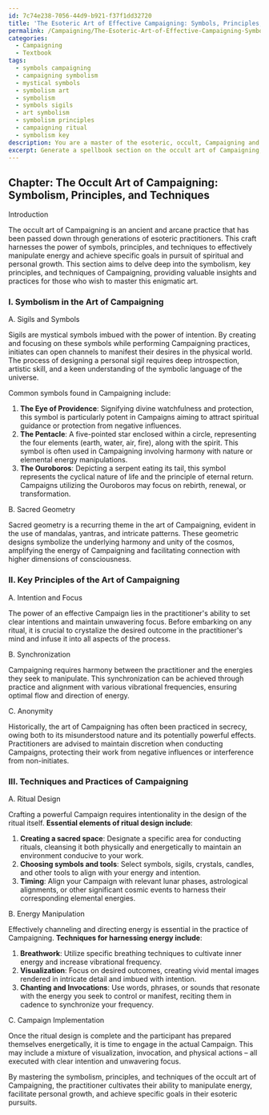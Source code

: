 ```yaml
---
id: 7c74e238-7056-44d9-b921-f37f1dd32720
title: 'The Esoteric Art of Effective Campaigning: Symbols, Principles, and Techniques'
permalink: /Campaigning/The-Esoteric-Art-of-Effective-Campaigning-Symbols-Principles-and-Techniques/
categories:
  - Campaigning
  - Textbook
tags:
  - symbols campaigning
  - campaigning symbolism
  - mystical symbols
  - symbolism art
  - symbolism
  - symbols sigils
  - art symbolism
  - symbolism principles
  - campaigning ritual
  - symbolism key
description: You are a master of the esoteric, occult, Campaigning and education, you have written many textbooks on the subject in ways that provide students with rich and deep understanding of the subject. You are being asked to write textbook-like sections on a topic and you do it with full context, explainability, and reliability in accuracy to the true facts of the topic at hand, in a textbook style that a student would easily be able to learn from, in a rich, engaging, and contextual way. Always include relevant context (such as formulas and history), related concepts, and in a way that someone can gain deep insights from.
excerpt: Generate a spellbook section on the occult art of Campaigning, focusing on its symbolism, key principles, and techniques that initiates can learn from to grasp a deeper understanding of this arcane craft. Provide specific practices and rituals for those looking to harness the power of Campaigning to manipulate energy and achieve specific goals in their esoteric pursuits.
---
```

## Chapter: The Occult Art of Campaigning: Symbolism, Principles, and Techniques

Introduction

The occult art of Campaigning is an ancient and arcane practice that has been passed down through generations of esoteric practitioners. This craft harnesses the power of symbols, principles, and techniques to effectively manipulate energy and achieve specific goals in pursuit of spiritual and personal growth. This section aims to delve deep into the symbolism, key principles, and techniques of Campaigning, providing valuable insights and practices for those who wish to master this enigmatic art.

### I. Symbolism in the Art of Campaigning

A. Sigils and Symbols

Sigils are mystical symbols imbued with the power of intention. By creating and focusing on these symbols while performing Campaigning practices, initiates can open channels to manifest their desires in the physical world. The process of designing a personal sigil requires deep introspection, artistic skill, and a keen understanding of the symbolic language of the universe.

Common symbols found in Campaigning include:

1. **The Eye of Providence**: Signifying divine watchfulness and protection, this symbol is particularly potent in Campaigns aiming to attract spiritual guidance or protection from negative influences.
2. **The Pentacle**: A five-pointed star enclosed within a circle, representing the four elements (earth, water, air, fire), along with the spirit. This symbol is often used in Campaigning involving harmony with nature or elemental energy manipulations.
3. **The Ouroboros**: Depicting a serpent eating its tail, this symbol represents the cyclical nature of life and the principle of eternal return. Campaigns utilizing the Ouroboros may focus on rebirth, renewal, or transformation.

B. Sacred Geometry

Sacred geometry is a recurring theme in the art of Campaigning, evident in the use of mandalas, yantras, and intricate patterns. These geometric designs symbolize the underlying harmony and unity of the cosmos, amplifying the energy of Campaigning and facilitating connection with higher dimensions of consciousness.

### II. Key Principles of the Art of Campaigning

A. Intention and Focus

The power of an effective Campaign lies in the practitioner's ability to set clear intentions and maintain unwavering focus. Before embarking on any ritual, it is crucial to crystalize the desired outcome in the practitioner's mind and infuse it into all aspects of the process.

B. Synchronization

Campaigning requires harmony between the practitioner and the energies they seek to manipulate. This synchronization can be achieved through practice and alignment with various vibrational frequencies, ensuring optimal flow and direction of energy.

C. Anonymity

Historically, the art of Campaigning has often been practiced in secrecy, owing both to its misunderstood nature and its potentially powerful effects. Practitioners are advised to maintain discretion when conducting Campaigns, protecting their work from negative influences or interference from non-initiates.

### III. Techniques and Practices of Campaigning

A. Ritual Design

Crafting a powerful Campaign requires intentionality in the design of the ritual itself. **Essential elements of ritual design include**:

1. **Creating a sacred space**: Designate a specific area for conducting rituals, cleansing it both physically and energetically to maintain an environment conducive to your work.
2. **Choosing symbols and tools**: Select symbols, sigils, crystals, candles, and other tools to align with your energy and intention.
3. **Timing**: Align your Campaign with relevant lunar phases, astrological alignments, or other significant cosmic events to harness their corresponding elemental energies.

B. Energy Manipulation

Effectively channeling and directing energy is essential in the practice of Campaigning. **Techniques for harnessing energy include**:

1. **Breathwork**: Utilize specific breathing techniques to cultivate inner energy and increase vibrational frequency.
2. **Visualization**: Focus on desired outcomes, creating vivid mental images rendered in intricate detail and imbued with intention.
3. **Chanting and Invocations**: Use words, phrases, or sounds that resonate with the energy you seek to control or manifest, reciting them in cadence to synchronize your frequency.

C. Campaign Implementation

Once the ritual design is complete and the participant has prepared themselves energetically, it is time to engage in the actual Campaign. This may include a mixture of visualization, invocation, and physical actions – all executed with clear intention and unwavering focus.

By mastering the symbolism, principles, and techniques of the occult art of Campaigning, the practitioner cultivates their ability to manipulate energy, facilitate personal growth, and achieve specific goals in their esoteric pursuits.
